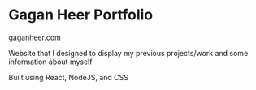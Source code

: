 # Gagan Heer Portfolio

[gaganheer.com](https://www.gaganheer.com "My Website")

Website that I designed to display my previous projects/work and some information about myself

Built using React, NodeJS, and CSS
